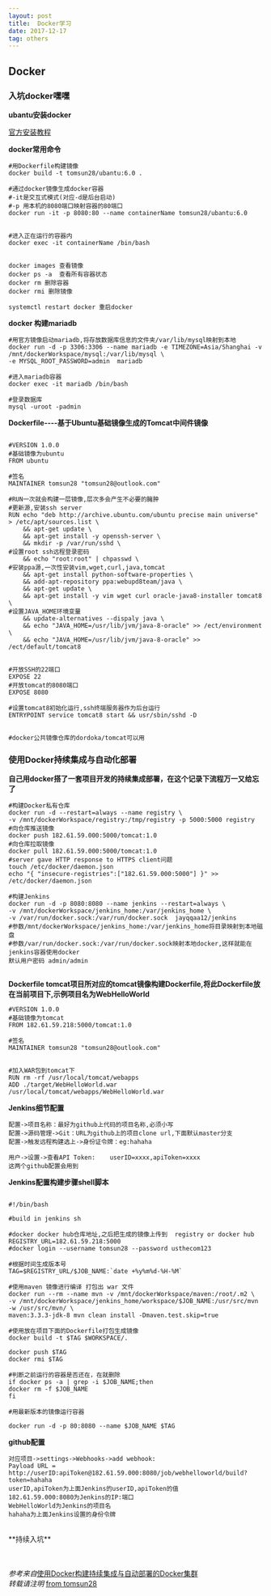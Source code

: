 ```yaml
---
layout: post
title:  Docker学习 
date: 2017-12-17
tag: others
---
```


## Docker   


### 入坑docker嘿嘿  

**ubantu安装docker**  

[官方安装教程](https://docs.docker.com/engine/installation/linux/docker-ce/ubuntu/#supported-storage-drivers)

**docker常用命令**  

````
#用Dockerfile构建镜像
docker build -t tomsun28/ubantu:6.0 .

#通过docker镜像生成docker容器
#-it是交互式模式(对应-d是后台启动)
#-p 用本机的8080端口映射容器的80端口
docker run -it -p 8080:80 --name containerName tomsun28/ubantu:6.0


#进入正在运行的容器内
docker exec -it containerName /bin/bash


docker images 查看镜像
docker ps -a  查看所有容器状态
docker rm 删除容器
docker rmi 删除镜像

systemctl restart docker 重启docker

````

**docker 构建mariadb**  

````
#用官方镜像启动mariadb,将存放数据库信息的文件夹/var/lib/mysql映射到本地
docker run -d -p 3306:3306 --name mariadb -e TIMEZONE=Asia/Shanghai -v /mnt/dockerWorkspace/mysql:/var/lib/mysql \
-e MYSQL_ROOT_PASSWORD=admin  mariadb

#进入mariadb容器
docker exec -it mariadb /bin/bash

#登录数据库
mysql -uroot -padmin

````


**Dockerfile----基于Ubuntu基础镜像生成的Tomcat中间件镜像**  

````

#VERSION 1.0.0
#基础镜像为ubuntu
FROM ubuntu

#签名
MAINTAINER tomsun28 "tomsun28@outlook.com"

#RUN一次就会构建一层镜像,层次多会产生不必要的臃肿
#更新源,安装ssh server
RUN echo "deb http://archive.ubuntu.com/ubuntu precise main universe" > /etc/apt/sources.list \
    && apt-get update \
	&& apt-get install -y openssh-server \
	&& mkdir -p /var/run/sshd \
#设置root ssh远程登录密码
    && echo "root:root" | chpasswd \
#安装ppa源,一次性安装vim,wget,curl,java,tomcat
    && apt-get install python-software-properties \
	&& add-apt-repository ppa:webupd8team/java \
	&& apt-get update \
	&& apt-get install -y vim wget curl oracle-java8-installer tomcat8 \
#设置JAVA_HOME环境变量
    && update-alternatives --dispaly java \
	&& echo "JAVA_HOME=/usr/lib/jvm/java-8-oracle" >> /ect/environment \
	&& echo "JAVA_HOME=/usr/lib/jvm/java-8-oracle" >> /ect/default/tomcat8


#开放SSH的22端口
EXPOSE 22
#开放tomcat的8080端口
EXPOSE 8080

#设置tomcat8初始化运行,ssh终端服务器作为后台运行
ENTRYPOINT service tomcat8 start && usr/sbin/sshd -D


#docker公共镜像仓库的dordoka/tomcat可以用

````

### 使用Docker持续集成与自动化部署

**自己用docker搭了一套项目开发的持续集成部署，在这个记录下流程万一又给忘了**  

````
#构建Docker私有仓库
docker run -d --restart=always --name registry \
-v /mnt/dockerWorkspace/registry:/tmp/registry -p 5000:5000 registry
#向仓库推送镜像
docker push 182.61.59.000:5000/tomcat:1.0
#向仓库拉取镜像
docker pull 182.61.59.000:5000/tomcat:1.0
#server gave HTTP response to HTTPS client问题
touch /etc/docker/daemon.json
echo "{ "insecure-registries":["182.61.59.000:5000"] }" >> /etc/docker/daemon.json

````

````
#构建Jenkins
docker run -d -p 8080:8080 --name jenkins --restart=always \
-v /mnt/dockerWorkspace/jenkins_home:/var/jenkins_home \
-v /var/run/docker.sock:/var/run/docker.sock  jayqqaa12/jenkins
#参数/mnt/dockerWorkspace/jenkins_home:/var/jenkins_home将目录映射到本地磁盘
#参数/var/run/docker.sock:/var/run/docker.sock映射本地docker,这样就能在jenkins容器使用docker
默认用户密码 admin/admin


````

**Dockerfile     tomcat项目所对应的tomcat镜像构建Dockerfile,将此Dockerfile放在当前项目下,示例项目名为WebHelloWorld**  

````
#VERSION 1.0.0
#基础镜像为tomcat
FROM 182.61.59.218:5000/tomcat:1.0

#签名
MAINTAINER tomsun28 "tomsun28@outlook.com"


#加入WAR包到tomcat下
RUN rm -rf /usr/local/tomcat/webapps
ADD ./target/WebHelloWorld.war /usr/local/tomcat/webapps/WebHelloWorld.war
````

**Jenkins细节配置**

````
配置->项目名称：最好为github上代码的项目名称,必须小写
配置->源码管理->Git：URL为github上的项目clone url,下面默认master分支
配置->触发远程构建选上->身份证令牌：eg:hahaha

用户->设置->查看API Token:    userID=xxxx,apiToken=xxxx
这两个github配置会用到
````




**Jenkins配置构建步骤shell脚本**  

````

#!/bin/bash

#build in jenkins sh

#docker docker hub仓库地址,之后把生成的镜像上传到  registry or docker hub
REGISTRY_URL=182.61.59.218:5000
#docker login --username tomsun28 --password usthecom123

#根据时间生成版本号
TAG=$REGISTRY_URL/$JOB_NAME:`date +%y%m%d-%H-%M`

#使用maven 镜像进行编译 打包出 war 文件
docker run --rm --name mvn -v /mnt/dockerWorkspace/maven:/root/.m2 \
-v /mnt/dockerWorkspace/jenkins_home/workspace/$JOB_NAME:/usr/src/mvn -w /usr/src/mvn/ \
maven:3.3.3-jdk-8 mvn clean install -Dmaven.test.skip=true

#使用放在项目下面的Dockerfile打包生成镜像
docker build -t $TAG $WORKSPACE/.

docker push $TAG
docker rmi $TAG

#判断之前运行的容器是否还在，在就删除
if docker ps -a | grep -i $JOB_NAME;then
docker rm -f $JOB_NAME
fi

#用最新版本的镜像运行容器

docker run -d -p 80:8080 --name $JOB_NAME $TAG

````

**github配置**

````
对应项目->settings->Webhooks->add webhook:
Payload URL = http://userID:apiToken@182.61.59.000:8080/job/webhelloworld/build?token=hahaha
userID,apiToken为上面Jenkins的userID,apiToken的值
182.61.59.000:8080为Jenkins的IP:端口
WebHelloWorld为Jenkins的项目名
hahaha为上面Jenkins设置的身份令牌

````



<br>
**持续入坑**  

<br>
<br>
<br>

*参考来自*[使用Docker构建持续集成与自动部署的Docker集群](http://blog.csdn.net/java_dyq/article/details/51997024)  
*转载请注明* [from tomsun28](http://usthe.com)  

